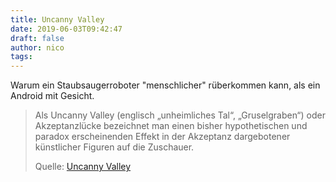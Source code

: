 ```yaml
---
title: Uncanny Valley
date: 2019-06-03T09:42:47
draft: false
author: nico
tags: 
---
```


Warum ein Staubsaugerroboter "menschlicher" rüberkommen kann, als ein Android mit Gesicht.

> Als Uncanny Valley (englisch „unheimliches Tal“, „Gruselgraben“) oder
> Akzeptanzlücke bezeichnet man einen bisher hypothetischen und paradox
> erscheinenden Effekt in der Akzeptanz dargebotener künstlicher Figuren auf die
> Zuschauer.
>
> Quelle: [Uncanny Valley](https://de.wikipedia.org/wiki/Uncanny_Valley)
